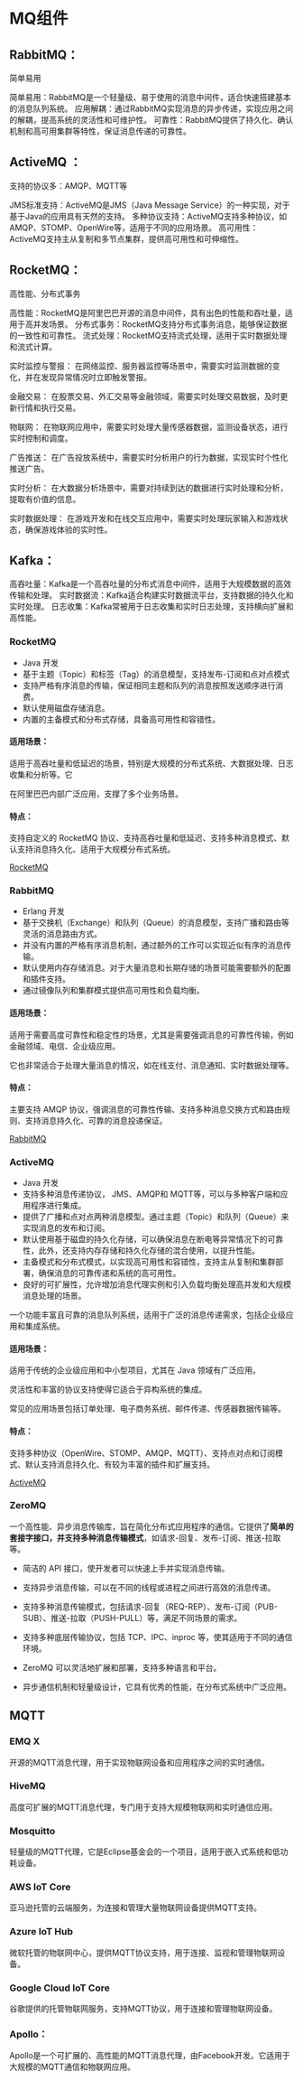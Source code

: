 # MQ组件

## RabbitMQ：

简单易用

简单易用：RabbitMQ是一个轻量级、易于使用的消息中间件，适合快速搭建基本的消息队列系统。
应用解耦：通过RabbitMQ实现消息的异步传递，实现应用之间的解耦，提高系统的灵活性和可维护性。
可靠性：RabbitMQ提供了持久化、确认机制和高可用集群等特性，保证消息传递的可靠性。

## ActiveMQ ：

支持的协议多：AMQP、MQTT等

JMS标准支持：ActiveMQ是JMS（Java Message Service）的一种实现，对于基于Java的应用具有天然的支持。
多种协议支持：ActiveMQ支持多种协议，如AMQP、STOMP、OpenWire等，适用于不同的应用场景。
高可用性：ActiveMQ支持主从复制和多节点集群，提供高可用性和可伸缩性。

## RocketMQ：

高性能、分布式事务

高性能：RocketMQ是阿里巴巴开源的消息中间件，具有出色的性能和吞吐量，适用于高并发场景。
分布式事务：RocketMQ支持分布式事务消息，能够保证数据的一致性和可靠性。
流式处理：RocketMQ支持流式处理，适用于实时数据处理和流式计算。

实时监控与警报： 在网络监控、服务器监控等场景中，需要实时监测数据的变化，并在发现异常情况时立即触发警报。

金融交易： 在股票交易、外汇交易等金融领域，需要实时处理交易数据，及时更新行情和执行交易。

物联网： 在物联网应用中，需要实时处理大量传感器数据，监测设备状态，进行实时控制和调度。

广告推送： 在广告投放系统中，需要实时分析用户的行为数据，实现实时个性化推送广告。

实时分析： 在大数据分析场景中，需要对持续到达的数据进行实时处理和分析，提取有价值的信息。

实时数据处理： 在游戏开发和在线交互应用中，需要实时处理玩家输入和游戏状态，确保游戏体验的实时性。

## Kafka：

高吞吐量：Kafka是一个高吞吐量的分布式消息中间件，适用于大规模数据的高效传输和处理。
实时数据流：Kafka适合构建实时数据流平台，支持数据的持久化和实时处理。
日志收集：Kafka常被用于日志收集和实时日志处理，支持横向扩展和高性能。

### RocketMQ

+ Java 开发
+ 基于主题（Topic）和标签（Tag）的消息模型，支持发布-订阅和点对点模式
+ 支持严格有序消息的传输，保证相同主题和队列的消息按照发送顺序进行消费。
+ 默认使用磁盘存储消息。
+ 内置的主备模式和分布式存储，具备高可用性和容错性。

#### 适用场景：

适用于高吞吐量和低延迟的场景，特别是大规模的分布式系统、大数据处理、日志收集和分析等。它

在阿里巴巴内部广泛应用，支撑了多个业务场景。

#### 特点：

支持自定义的 RocketMQ 协议、支持高吞吐量和低延迟、支持多种消息模式、默认支持消息持久化、适用于大规模分布式系统。

[RocketMQ](https://jeasyplus.com/mq/rocket-mq)


### RabbitMQ
+ Erlang 开发
+ 基于交换机（Exchange）和队列（Queue）的消息模型，支持广播和路由等灵活的消息路由方式。
+ 并没有内置的严格有序消息机制，通过额外的工作可以实现近似有序的消息传输。
+ 默认使用内存存储消息。对于大量消息和长期存储的场景可能需要额外的配置和插件支持。
+ 通过镜像队列和集群模式提供高可用性和负载均衡。

#### 适用场景：

适用于需要高度可靠性和稳定性的场景，尤其是需要强调消息的可靠性传输，例如金融领域、电信、企业级应用。

它也非常适合于处理大量消息的情况，如在线支付、消息通知、实时数据处理等。

#### 特点：

主要支持 AMQP 协议，强调消息的可靠性传输、支持多种消息交换方式和路由规则、支持消息持久化、可靠的消息投递保证。



[RabbitMQ](https://jeasyplus.com/mq/rabbit-mq)

### ActiveMQ

+ Java 开发
+ 支持多种消息传递协议， JMS、AMQP和 MQTT等，可以与多种客户端和应用程序进行集成。
+ 提供了广播和点对点两种消息模型。通过主题（Topic）和队列（Queue）来实现消息的发布和订阅。
+ 默认使用基于磁盘的持久化存储，可以确保消息在断电等异常情况下的可靠性，此外，还支持内存存储和持久化存储的混合使用，以提升性能。
+ 主备模式和分布式模式，以实现高可用性和容错性，支持主从复制和集群部署，确保消息的可靠传递和系统的高可用性。
+ 良好的可扩展性，允许增加消息代理实例和引入负载均衡处理高并发和大规模消息处理的场景。

一个功能丰富且可靠的消息队列系统，适用于广泛的消息传递需求，包括企业级应用和集成系统。

#### 适用场景：

适用于传统的企业级应用和中小型项目，尤其在 Java 领域有广泛应用。

灵活性和丰富的协议支持使得它适合于异构系统的集成。

常见的应用场景包括订单处理、电子商务系统、邮件传递、传感器数据传输等。

#### 特点：

支持多种协议（OpenWire、STOMP、AMQP、MQTT）、支持点对点和订阅模式、默认支持消息持久化、有较为丰富的插件和扩展支持。

[ActiveMQ](https://jeasyplus.com/mq/active-mq)



### ZeroMQ
一个高性能、异步消息传输库，旨在简化分布式应用程序的通信。它提供了**简单的套接字接口，并支持多种消息传输模式**，如请求-回复、发布-订阅、推送-拉取等。

+ 简洁的 API 接口，使开发者可以快速上手并实现消息传输。

+ 支持异步消息传输，可以在不同的线程或进程之间进行高效的消息传递。

+ 支持多种消息传输模式，包括请求-回复（REQ-REP）、发布-订阅（PUB-SUB）、推送-拉取（PUSH-PULL）等，满足不同场景的需求。

+ 支持多种底层传输协议，包括 TCP、IPC、inproc 等，使其适用于不同的通信环境。

+ ZeroMQ 可以灵活地扩展和部署，支持多种语言和平台。

+ 异步通信机制和轻量级设计，它具有优秀的性能，在分布式系统中广泛应用。


## MQTT

### EMQ X

开源的MQTT消息代理，用于实现物联网设备和应用程序之间的实时通信。

### HiveMQ

高度可扩展的MQTT消息代理，专门用于支持大规模物联网和实时通信应用。

### Mosquitto

轻量级的MQTT代理，它是Eclipse基金会的一个项目，适用于嵌入式系统和低功耗设备。

### AWS IoT Core

亚马逊托管的云端服务，为连接和管理大量物联网设备提供MQTT支持。

### Azure IoT Hub

微软托管的物联网中心，提供MQTT协议支持，用于连接、监视和管理物联网设备。

### Google Cloud IoT Core

谷歌提供的托管物联网服务，支持MQTT协议，用于连接和管理物联网设备。

### Apollo： 

Apollo是一个可扩展的、高性能的MQTT消息代理，由Facebook开发。它适用于大规模的MQTT通信和物联网应用。







